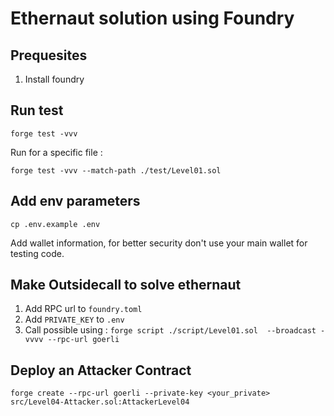 # Ethernaut solution using Foundry

## Prequesites

1. Install foundry

## Run test

`forge test -vvv`

Run for a specific file :

`forge test -vvv --match-path ./test/Level01.sol `


## Add env parameters 

`cp .env.example .env`

Add wallet information, for better security don't use your main wallet for testing code.
## Make Outsidecall to solve ethernaut

1. Add RPC url to `foundry.toml`
2. Add `PRIVATE_KEY` to `.env`
3. Call possible using : `forge script ./script/Level01.sol  --broadcast -vvvv --rpc-url goerli `

## Deploy an Attacker Contract

`forge create --rpc-url goerli --private-key <your_private> src/Level04-Attacker.sol:AttackerLevel04`
